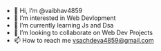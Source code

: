 - 👋 Hi, I’m @vaibhav4859
- 👀 I’m interested in Web Devlopment
- 🌱 I’m currently learning Js and Dsa
- 💞️ I’m looking to collaborate on Web Dev Projects
- 📫 How to reach me vsachdeva4859@gmail.com

<!---
vaibhav4859/vaibhav4859 is a ✨ special ✨ repository because its `README.md` (this file) appears on your GitHub profile.
You can click the Preview link to take a look at your changes.
--->
